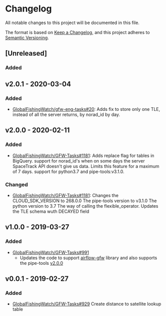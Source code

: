 # Changelog

All notable changes to this project will be documented in this file.

The format is based on [Keep a
Changelog](https://keepachangelog.com/en/1.0.0/), and this project adheres to
[Semantic Versioning](https://semver.org/spec/v2.0.0.html).

## [Unreleased]

### Added

## v2.0.1 - 2020-03-04

### Added

* [GlobalFishingWatch/gfw-eng-tasks#20](https://github.com/GlobalFishingWatch/gfw-eng-tasks/issues/20): Adds
  fix to store only one TLE, instead of all the server returns, by norad_id by day.

## v2.0.0 - 2020-02-11

### Added

* [GlobalFishingWatch/GFW-Tasks#1181](https://github.com/GlobalFishingWatch/GFW-Tasks/issues/1181): Adds
  replace flag for tables in BigQuery.
  support for norad_id's when on some days the server SpaceTrack API doesn't give us data. Limits this feature for a maximum of 7 days.
  support for python3.7 and pipe-tools:v3.1.0.


### Changed

* [GlobalFishingWatch/GFW-Tasks#1181](https://github.com/GlobalFishingWatch/GFW-Tasks/issues/1181): Changes
  the CLOUD_SDK_VERSION to 268.0.0
  The pipe-tools version to v3.1.0
  The python version to 3.7
  The way of calling the flexible_operator.
  Updates the TLE schema wuth DECAYED field

## v1.0.0 - 2019-03-27

### Added

* [GlobalFishingWatch/GFW-Tasks#991](https://github.com/GlobalFishingWatch/GFW-Tasks/issues/991)
  * Updates the code to support [airflow-gfw](https://github.com/GlobalFishingWatch/airflow-gfw) library and also supports the pipe-tools [v2.0.0](https://github.com/GlobalFishingWatch/pipe-tools/releases/tag/v2.0.0)

## v0.0.1 - 2019-02-27

### Added

* [GlobalFishingWatch/GFW-Tasks#929](https://github.com/GlobalFishingWatch/GFW-Tasks/issues/929)
  Create distance to satellite lookup table
